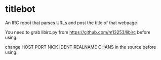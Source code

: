 titlebot
========

An IRC robot that parses URLs and post the title of that webpage

You need to grab libirc.py from https://github.com/m13253/libirc before using.

change HOST PORT NICK IDENT REALNAME CHANS in the source before using.
